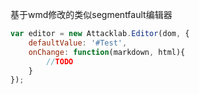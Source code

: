 基于wmd修改的类似segmentfault编辑器

```javascript
var editor = new Attacklab.Editor(dom, {
	defaultValue: '#Test',
	onChange: function(markdown, html){
		//TODO
	}	
});
```
